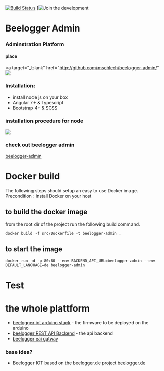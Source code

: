 [![Build Status]()]()
[![Join the development](https://github.com/beelogger-admin)


# Beelogger Admin </a>


### Adminstration Platform 

#### place
<a target="_blank" href="http://github.com/mschlech/beelogger-admin/" <img src="https://github.com/mschlech/beelogger-admin/images/index.png"/></a>

### Installation:

- install node js on your box
- Angular 7+ & Typescript
- Bootstrap 4+ & SCSS


### installation procedure for node

<a target="_blank" href="http://"><img src="https://github.com/mschlech/beelogger-admin/images/test.gif"/></a>

### check out beelogger admin

<a target="_blank" href="http://github.com/mschlech/beelogger-admin">beelogger-admin</a>

# Docker build 
The following steps should setup an easy to use Docker image. Precondition : install Docker on your host 

## to build the docker image
from the root dir of the project run the following build command.

`docker build -f src/Dockerfile -t beelogger-admin .` 

## to start the image
`docker run -d -p 80:80 --env BACKEND_API_URL=beelogger-admin --env DEFAULT_LANGUAGE=de beelogger-admin`


# Test

# the whole plattform

- [beelogger iot arduino stack](https://github.com/mschlech/beelogger-iot-arduino) - the firmware to be deployed on the arduino
- [beelogger REST API Backend](https://github.com/mschlech/beelogger-rest-api) - the api backend 
- [beelogger eai gatway](https://github.com/mschlech/beelogger-gateway)
### base idea?
- Beelogger IOT based on the beelogger.de project [beelogger.de](http://beelogger.de)
